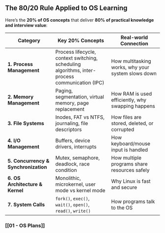 
## The 80/20 Rule Applied to OS Learning

Here’s the **20% of OS concepts** that deliver **80% of practical knowledge and interview value**:

| Category                             | Key 20% Concepts                                                                               | Real-world Connection                              |
| ------------------------------------ | ---------------------------------------------------------------------------------------------- | -------------------------------------------------- |
| **1. Process Management**            | Process lifecycle, context switching, scheduling algorithms, inter-process communication (IPC) | How multitasking works, why your system slows down |
| **2. Memory Management**             | Paging, segmentation, virtual memory, page replacement                                         | How RAM is used efficiently, why swapping happens  |
| **3. File Systems**                  | Inodes, FAT vs NTFS, journaling, file descriptors                                              | How files are stored, deleted, or corrupted        |
| **4. I/O Management**                | Buffers, device drivers, interrupts                                                            | How keyboard/mouse input is handled                |
| **5. Concurrency & Synchronization** | Mutex, semaphore, deadlock, race condition                                                     | How multiple programs share resources safely       |
| **6. OS Architecture & Kernel**      | Monolithic, microkernel, user mode vs kernel mode                                              | Why Linux is fast and secure                       |
| **7. System Calls**                  | `fork()`, `exec()`, `wait()`, `open()`, `read()`, `write()`                                    | How programs talk to the OS                        |
### [[01 - OS Plans]]
